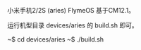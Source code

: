 小米手机2/2S (aries) FlymeOS 基于CM12.1。

运行机型目录 devices/aries 的 build.sh 即可。

~$ cd devices/aries
~$ ./build.sh
